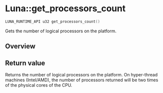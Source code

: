 # Luna::get_processors_count

```c++
LUNA_RUNTIME_API u32 get_processors_count()
```

Gets the number of logical processors on the platform. 

## Overview


## Return value
Returns the number of logical processors on the platform. On hyper-thread machines (Intel/AMD), the number of processors returned will be two times of the physical cores of the CPU. 

